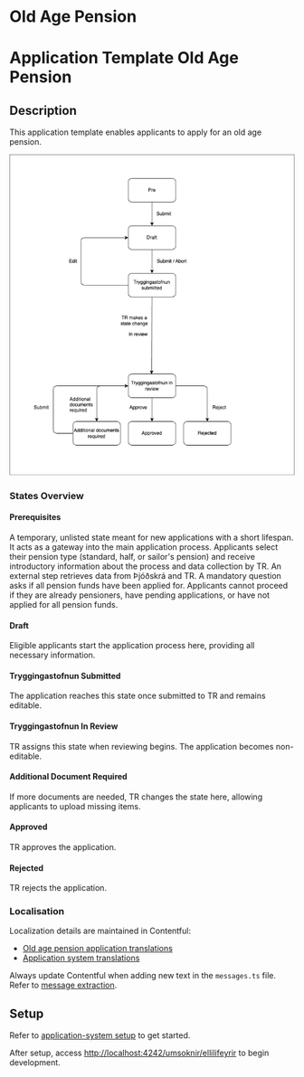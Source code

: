 # Old Age Pension

# Application Template Old Age Pension

## Description

This application template enables applicants to apply for an old age pension.

![Application Process Flow](../core/assets/tr-applications-flow-chart.png)

### States Overview

#### Prerequisites

A temporary, unlisted state meant for new applications with a short lifespan. It acts as a gateway into the main application process. Applicants select their pension type (standard, half, or sailor's pension) and receive introductory information about the process and data collection by TR. An external step retrieves data from Þjóðskrá and TR. A mandatory question asks if all pension funds have been applied for. Applicants cannot proceed if they are already pensioners, have pending applications, or have not applied for all pension funds.

#### Draft

Eligible applicants start the application process here, providing all necessary information.

#### Tryggingastofnun Submitted

The application reaches this state once submitted to TR and remains editable.

#### Tryggingastofnun In Review

TR assigns this state when reviewing begins. The application becomes non-editable.

#### Additional Document Required

If more documents are needed, TR changes the state here, allowing applicants to upload missing items.

#### Approved

TR approves the application.

#### Rejected

TR rejects the application.

### Localisation

Localization details are maintained in Contentful:

- [Old age pension application translations](https://app.contentful.com/spaces/8k0h54kbe6bj/entries/oap.application)
- [Application system translations](https://app.contentful.com/spaces/8k0h54kbe6bj/entries/application.system)

Always update Contentful when adding new text in the `messages.ts` file. Refer to [message extraction](../../../../localization/README.md#message-extraction).

## Setup

Refer to [application-system setup](../../../../../apps/application-system/README.md) to get started.

After setup, access [http://localhost:4242/umsoknir/ellilifeyrir](http://localhost:4242/umsoknir/ellilifeyrir) to begin development.

